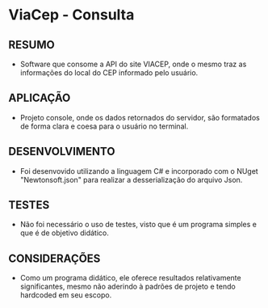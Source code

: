 # ViaCep - Consulta

## RESUMO
- Software que consome a API do site VIACEP, onde o mesmo traz as informações do local do CEP informado pelo usuário.

## APLICAÇÃO
- Projeto console, onde os dados retornados do servidor, são formatados de forma clara e coesa para o usuário no terminal.

## DESENVOLVIMENTO
- Foi desenvovido utilizando a linguagem C# e incorporado com o NUget "Newtonsoft.json" para realizar a desserialização do arquivo Json.
 
## TESTES
- Não foi necessário o uso de testes, visto que é um programa simples e que é de objetivo didático.

## CONSIDERAÇÕES
- Como um programa didático, ele oferece resultados relativamente significantes, mesmo não aderindo à padrões de projeto e tendo hardcoded em seu escopo.

